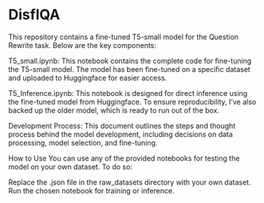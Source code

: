 # DisflQA

This repository contains a fine-tuned T5-small model for the Question Rewrite task. Below are the key components:

T5_small.ipynb: This notebook contains the complete code for fine-tuning the T5-small model. The model has been fine-tuned on a specific dataset and uploaded to Huggingface for easier access.

T5_Inference.ipynb: This notebook is designed for direct inference using the fine-tuned model from Huggingface. To ensure reproducibility, I’ve also backed up the older model, which is ready to run out of the box.

Development Process: This document outlines the steps and thought process behind the model development, including decisions on data processing, model selection, and fine-tuning.

How to Use
You can use any of the provided notebooks for testing the model on your own dataset. To do so:

Replace the .json file in the raw_datasets directory with your own dataset.
Run the chosen notebook for training or inference.
